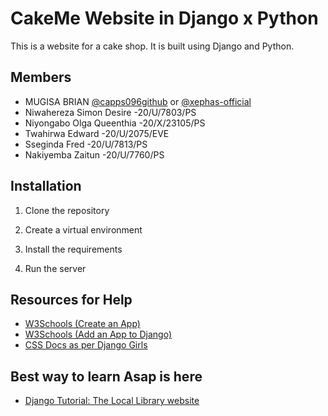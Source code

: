 # CakeMe Website in Django x Python

This is a website for a cake shop. It is built using Django and Python.

## Members

- MUGISA BRIAN [@capps096github](https://github.com/capps096github) or [@xephas-official](https://github.com/xephas-official)
- Niwahereza Simon Desire -20/U/7803/PS
- Niyongabo Olga Queenthia -20/X/23105/PS
- Twahirwa Edward -20/U/2075/EVE
- Sseginda Fred -20/U/7813/PS
- Nakiyemba Zaitun -20/U/7760/PS

## Installation

1. Clone the repository

2. Create a virtual environment

3. Install the requirements

4. Run the server



## Resources for Help

- [W3Schools (Create an App)](https://www.w3schools.com/django/django_create_app.php)
- [W3Schools (Add an App to Django)](https://www.w3schools.com/django/django_templates.php)
- [CSS Docs as per Django Girls](https://tutorial.djangogirls.org/en/css/)

## Best way to learn Asap is here
- [Django Tutorial: The Local Library website](https://developer.mozilla.org/en-US/docs/Learn/Server-side/Django/Tutorial_local_library_website)
